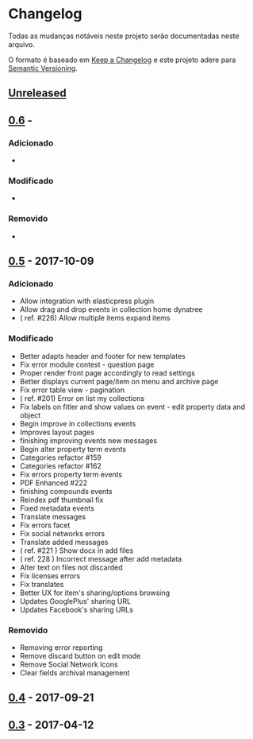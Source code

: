 # Changelog
Todas as mudanças notáveis neste projeto serão documentadas neste arquivo.

O formato é baseado em [Keep a Changelog](http://keepachangelog.com/en/1.0.0/)
e este projeto adere para [Semantic Versioning](http://semver.org/spec/v2.0.0.html).

## [Unreleased]

## [0.6] - 
### Adicionado
- 

### Modificado
- 

### Removido
- 

## [0.5] - 2017-10-09
### Adicionado
- Allow integration with elasticpress plugin
- Allow drag and drop events in collection home dynatree
- ( ref. #226) Allow multiple items expand items

### Modificado
- Better adapts header and footer for new templates
- Fix error module contest - question page
- Proper render front page accordingly to read settings
- Better displays current page/item on menu and archive page
- Fix error table view - pagination
- ( ref. #201) Error on list my collections
- Fix labels on fitler and show values on event - edit property data and object
- Begin improve in collections events
- Improves layout pages
- finishing improving events new messages
- Begin alter property term events
- Categories refactor #159
- Categories refactor #162
- Fix errors property term events
- PDF Enhanced #222
- finishing compounds events
- Reindex pdf thumbnail fix
- Fixed metadata events
- Translate messages
- Fix errors facet
- Fix social networks errors
- Translate added messages
- ( ref. #221 ) Show docx in add files
- ( ref. 228 ) Incorrect message after add metadata
- Alter text on files not discarded
- Fix licenses errors
- Fix translates
- Better UX for item's sharing/options browsing
- Updates GooglePlus' sharing URL
- Updates Facebook's sharing URLs

### Removido
- Removing error reporting
- Remove discard button on edit mode
- Remove Social Network Icons
- Clear fields archival management

## [0.4] - 2017-09-21

## [0.3] - 2017-04-12

[Unreleased]: https://github.com/olivierlacan/keep-a-changelog/compare/v0.2...HEAD
[0.6]: https://github.com/medialab-ufg/tainacan/compare/v0.5...v0.6
[0.5]: https://github.com/medialab-ufg/tainacan/compare/v0.4...v0.5
[0.4]: https://github.com/medialab-ufg/tainacan/compare/v0.3...v0.4
[0.3]: https://github.com/medialab-ufg/tainacan/compare/v0.2...v0.3